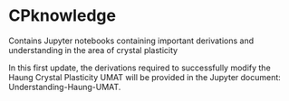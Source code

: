 # CPknowledge
Contains Jupyter notebooks containing important derivations and understanding in the area of crystal plasticity

In this first update, the derivations required to successfully modify the Haung Crystal Plasticity UMAT will be provided in the Jupyter document: Understanding-Haung-UMAT.
